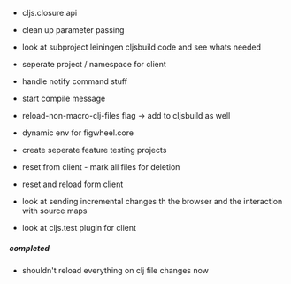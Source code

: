 * cljs.closure.api

* clean up parameter passing
* look at subproject leiningen cljsbuild code and see whats needed
* seperate project / namespace for client
* handle notify command stuff
* start compile message
* reload-non-macro-clj-files flag -> add to cljsbuild as well
* dynamic env for figwheel.core
* create seperate feature testing projects
* reset from client - mark all files for deletion
* reset and reload form client
* look at sending incremental changes th the browser and the interaction with source maps
* look at cljs.test plugin for client

##### completed
* shouldn't reload everything on clj file changes now